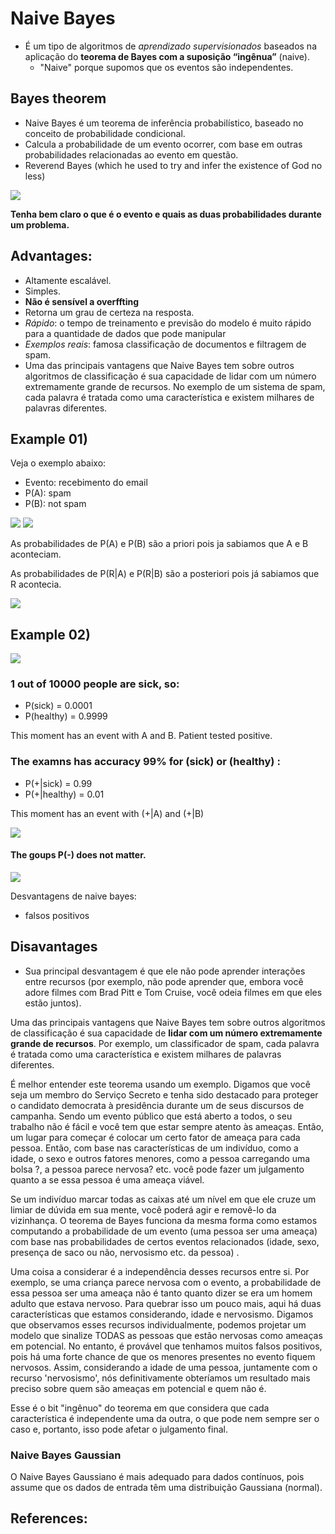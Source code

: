 
#  Naive Bayes

 -  É um tipo de algoritmos de _aprendizado supervisionados_ baseados na aplicação do **teorema de Bayes com a suposição “ingênua”** (naive).
     - "Naive" porque supomos que os eventos são independentes.

## Bayes theorem
- Naive Bayes é um teorema de inferência probabilístico, baseado no conceito de probabilidade condicional. 
- Calcula a probabilidade de um evento ocorrer, com base em outras probabilidades relacionadas ao evento em questão.
-  Reverend Bayes (which he used to try and infer the existence of God no less) 

<img src="images/output_4_0.png" />

**Tenha bem claro o que é o evento e quais as duas probabilidades durante um problema.**

## Advantages:
 
- Altamente escalável.
- Simples.
- **Não é sensível a overffting**
- Retorna um grau de certeza na resposta.
- _Rápido_: o tempo de treinamento e previsão do modelo é muito rápido para a quantidade de dados que pode manipular
- _Exemplos reais_: famosa classificação de documentos e filtragem de spam.
- Uma das principais vantagens que Naive Bayes tem sobre outros algoritmos de classificação é sua capacidade de lidar com um número extremamente grande de recursos. No exemplo de um sistema de spam, cada palavra é tratada como uma característica e existem milhares de palavras diferentes. 

## Example 01)
Veja o exemplo abaixo:
 - Evento: recebimento do email
 - P(A): spam
 - P(B): not spam

<img src="images/output_6_0.png" />

<img src="images/output_7_0.png" />

As probabilidades de P(A) e P(B) são a priori pois ja sabiamos que A e B aconteciam.

As probabilidades de P(R|A) e P(R|B) são a posteriori pois já sabiamos que R acontecia.

<img src="images/output_9_0.png" />

## Example 02)

<img src="images/output_11_0.png" />

### 1 out of 10000 people are sick, so:
 - P(sick) = 0.0001
 - P(healthy) = 0.9999
 
This moment has an event with A and B.
Patient tested positive.
### The examns has accuracy 99% for (sick) or (healthy) :
 - P(+|sick) = 0.99
 - P(+|healthy) = 0.01
 
 
 This moment has an event with (+|A) and (+|B) 

<img src="images/output_13_0.png" />

 #### The goups P(-) does not matter.

<img src="images/output_15_0.png" />

Desvantagens de naive bayes:
   - falsos positivos

## Disavantages
 -  Sua principal desvantagem é que ele não pode aprender interações entre recursos (por exemplo, não pode aprender que, embora você adore filmes com Brad Pitt e Tom Cruise, você odeia filmes em que eles estão juntos).
 

Uma das principais vantagens que Naive Bayes tem sobre outros algoritmos de classificação é sua capacidade de **lidar com um número extremamente grande de recursos**. Por exemplo, um classificador de spam, cada palavra é tratada como uma característica e existem milhares de palavras diferentes.

É melhor entender este teorema usando um exemplo. Digamos que você seja um membro do Serviço Secreto e tenha sido destacado para proteger o candidato democrata à presidência durante um de seus discursos de campanha. Sendo um evento público que está aberto a todos, o seu trabalho não é fácil e você tem que estar sempre atento às ameaças. Então, um lugar para começar é colocar um certo fator de ameaça para cada pessoa. Então, com base nas características de um indivíduo, como a idade, o sexo e outros fatores menores, como a pessoa carregando uma bolsa ?, a pessoa parece nervosa? etc. você pode fazer um julgamento quanto a se essa pessoa é uma ameaça viável.

Se um indivíduo marcar todas as caixas até um nível em que ele cruze um limiar de dúvida em sua mente, você poderá agir e removê-lo da vizinhança. O teorema de Bayes funciona da mesma forma como estamos computando a probabilidade de um evento (uma pessoa ser uma ameaça) com base nas probabilidades de certos eventos relacionados (idade, sexo, presença de saco ou não, nervosismo etc. da pessoa) .

Uma coisa a considerar é a independência desses recursos entre si. Por exemplo, se uma criança parece nervosa com o evento, a probabilidade de essa pessoa ser uma ameaça não é tanto quanto dizer se era um homem adulto que estava nervoso. Para quebrar isso um pouco mais, aqui há duas características que estamos considerando, idade e nervosismo. Digamos que observamos esses recursos individualmente, podemos projetar um modelo que sinalize TODAS as pessoas que estão nervosas como ameaças em potencial. No entanto, é provável que tenhamos muitos falsos positivos, pois há uma forte chance de que os menores presentes no evento fiquem nervosos. Assim, considerando a idade de uma pessoa, juntamente com o recurso 'nervosismo', nós definitivamente obteríamos um resultado mais preciso sobre quem são ameaças em potencial e quem não é.

Esse é o bit "ingênuo" do teorema em que considera que cada característica é independente uma da outra, o que pode nem sempre ser o caso e, portanto, isso pode afetar o julgamento final.

###  Naive Bayes Gaussian

O Naive Bayes Gaussiano é mais adequado para dados contínuos, pois assume que os dados de entrada têm uma distribuição Gaussiana (normal).

## References:
